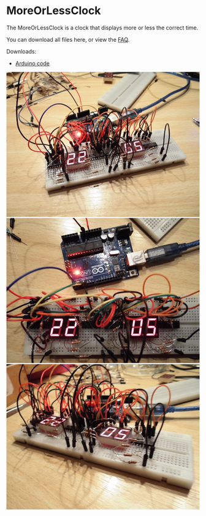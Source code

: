 # MoreOrLessClock

The MoreOrLessClock is a clock that displays more or less the correct time.

You can download all files here, or view the [FAQ](FAQ.md).

Downloads:
 * [Arduino code](MoreOrLessClock/MoreOrLessClock.ino)
 
![Prototype from left](MoreOrLessClockPrototypeLeft.jpg)
![Prototype from top](MoreOrLessClockPrototypeTop.jpg)
![Prototype from right](MoreOrLessClockPrototypeRight.jpg)
